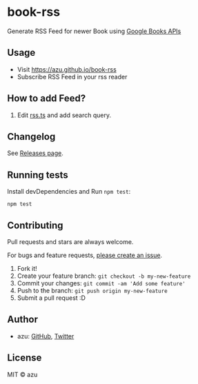 # book-rss

Generate RSS Feed for newer Book using [Google Books APIs](https://developers.google.com/books/docs/v1/using?hl=ja)

## Usage

- Visit <https://azu.github.io/book-rss>
- Subscribe RSS Feed in your rss reader

## How to add Feed?

1. Edit [rss.ts](./src/rss.ts) and add search query.

## Changelog

See [Releases page](https://github.com/azu/book-rss/releases).

## Running tests

Install devDependencies and Run `npm test`:

    npm test

## Contributing

Pull requests and stars are always welcome.

For bugs and feature requests, [please create an issue](https://github.com/azu/book-rss/issues).

1. Fork it!
2. Create your feature branch: `git checkout -b my-new-feature`
3. Commit your changes: `git commit -am 'Add some feature'`
4. Push to the branch: `git push origin my-new-feature`
5. Submit a pull request :D

## Author

- azu: [GitHub](https://github.com/azu), [Twitter](https://twitter.com/azu_re)

## License

MIT © azu
